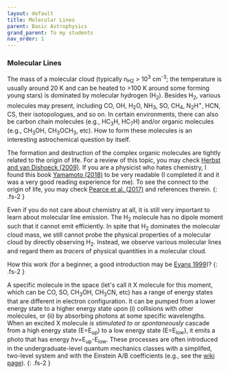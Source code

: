 ```yaml
---
layout: default
title: Molecular Lines
parent: Basic Astrophysics
grand_parent: To my students
nav_order: 1
---
```


### Molecular Lines

The mass of a molecular cloud (typically n<sub>H2</sub> > 10<sup>3</sup> cm<sup>-3</sup>; the temperature is usually around 20 K and can be heated to >100 K around some forming young stars) is dominated by molecular hydrogen (H<sub>2</sub>). Besides H<sub>2</sub>, various molecules may present, including CO, OH, H<sub>2</sub>O, NH<sub>3</sub>, SO, CH<sub>4</sub>, N<sub>2</sub>H<sup>+</sup>, HCN, CS, their isotopologues, and so on. In certain environments, there can also be carbon chain molecules (e.g., HC<sub>3</sub>H, HC<sub>7</sub>H) and/or organic molecules (e.g., CH<sub>3</sub>OH, CH<sub>3</sub>OCH<sub>3</sub>, etc). How to form these molecules is an interesting astrochemical question by itself. 

The formation and destruction of the complex organic molecules are tightly related to the origin of life. For a review of this topic, you may check [Herbst and van Dishoeck (2009)](https://ui.adsabs.harvard.edu/abs/2009ARA%26A..47..427H/abstract). If you are a physicist who hates chemistry, I found this book [Yamamoto (2018)](https://ui.adsabs.harvard.edu/abs/2017iace.book.....Y/abstract) to be very readable (I completed it and it was a very good reading experience for me). To see the connect to the origin of life, you may check [Pearce et al. (2017)](https://ui.adsabs.harvard.edu/abs/2017PNAS..11411327P/abstract) and references therein.
{: .fs-2 }

Even if you do not care about chemistry at all, it is still very important to learn about molecular line emission. The H<sub>2</sub> molecule has no dipole moment  such that it cannot emit efficiently. In spite that H<sub>2</sub> dominates the molecular cloud mass, we still cannot probe the physical properties of a molecular cloud by directly observing H<sub>2</sub>. Instead, we observe various molecular lines and regard them as *tracers* of physical quantities in a molecular cloud.

How this work (for a beginner, a good introduction may be [Evans 1999](https://ui.adsabs.harvard.edu/abs/1999ARA%26A..37..311E/abstract))?
{: .fs-2 }

A specific molecule in the space (let's call it X molecule for this moment, which can be CO, SO, CH<sub>3</sub>OH, CH<sub>3</sub>CN, etc) has a range of energy states that are different in electron configuration. It can be pumped from a lower energy state to a higher energy state upon (i) collisions with other molecules, or (ii) by absorbing photons at some specific wavelengths. When an excited X molecule *is stimulated to* or *spontaneously* cascade from a high energy state (E=E<sub>up</sub>) to a low energy state (E=E<sub>low</sub>), it emits a photo that has energy $h\nu=$E<sub>up</sub>-E<sub>low</sub>. These processes are often introduced in the undergraduate-level quantum mechanics classes with a simplifed, two-level system and with the Einstein A/B coefficients (e.g., see the [wiki page](https://en.wikipedia.org/wiki/Einstein_coefficients)).
{: .fs-2 }
